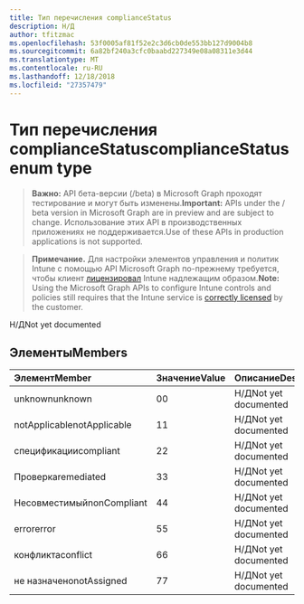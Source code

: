 ```yaml
---
title: Тип перечисления complianceStatus
description: Н/Д
author: tfitzmac
ms.openlocfilehash: 53f0005af81f52e2c3d6cb0de553bb127d9004b8
ms.sourcegitcommit: 6a82bf240a3cfc0baabd227349e08a08311e3d44
ms.translationtype: MT
ms.contentlocale: ru-RU
ms.lasthandoff: 12/18/2018
ms.locfileid: "27357479"
---
```

# <a name="compliancestatus-enum-type"></a><span data-ttu-id="f5bef-103">Тип перечисления complianceStatus</span><span class="sxs-lookup"><span data-stu-id="f5bef-103">complianceStatus enum type</span></span>

> <span data-ttu-id="f5bef-104">**Важно:** API бета-версии (/beta) в Microsoft Graph проходят тестирование и могут быть изменены.</span><span class="sxs-lookup"><span data-stu-id="f5bef-104">**Important:** APIs under the / beta version in Microsoft Graph are in preview and are subject to change.</span></span> <span data-ttu-id="f5bef-105">Использование этих API в производственных приложениях не поддерживается.</span><span class="sxs-lookup"><span data-stu-id="f5bef-105">Use of these APIs in production applications is not supported.</span></span>

> <span data-ttu-id="f5bef-106">**Примечание.** Для настройки элементов управления и политик Intune с помощью API Microsoft Graph по-прежнему требуется, чтобы клиент [лицензировал](https://go.microsoft.com/fwlink/?linkid=839381) Intune надлежащим образом.</span><span class="sxs-lookup"><span data-stu-id="f5bef-106">**Note:** Using the Microsoft Graph APIs to configure Intune controls and policies still requires that the Intune service is [correctly licensed](https://go.microsoft.com/fwlink/?linkid=839381) by the customer.</span></span>

<span data-ttu-id="f5bef-107">Н/Д</span><span class="sxs-lookup"><span data-stu-id="f5bef-107">Not yet documented</span></span>
## <a name="members"></a><span data-ttu-id="f5bef-108">Элементы</span><span class="sxs-lookup"><span data-stu-id="f5bef-108">Members</span></span>
|<span data-ttu-id="f5bef-109">Элемент</span><span class="sxs-lookup"><span data-stu-id="f5bef-109">Member</span></span>|<span data-ttu-id="f5bef-110">Значение</span><span class="sxs-lookup"><span data-stu-id="f5bef-110">Value</span></span>|<span data-ttu-id="f5bef-111">Описание</span><span class="sxs-lookup"><span data-stu-id="f5bef-111">Description</span></span>|
|:---|:---|:---|
|<span data-ttu-id="f5bef-112">unknown</span><span class="sxs-lookup"><span data-stu-id="f5bef-112">unknown</span></span>|<span data-ttu-id="f5bef-113">0</span><span class="sxs-lookup"><span data-stu-id="f5bef-113">0</span></span>|<span data-ttu-id="f5bef-114">Н/Д</span><span class="sxs-lookup"><span data-stu-id="f5bef-114">Not yet documented</span></span>|
|<span data-ttu-id="f5bef-115">notApplicable</span><span class="sxs-lookup"><span data-stu-id="f5bef-115">notApplicable</span></span>|<span data-ttu-id="f5bef-116">1</span><span class="sxs-lookup"><span data-stu-id="f5bef-116">1</span></span>|<span data-ttu-id="f5bef-117">Н/Д</span><span class="sxs-lookup"><span data-stu-id="f5bef-117">Not yet documented</span></span>|
|<span data-ttu-id="f5bef-118">спецификации</span><span class="sxs-lookup"><span data-stu-id="f5bef-118">compliant</span></span>|<span data-ttu-id="f5bef-119">2</span><span class="sxs-lookup"><span data-stu-id="f5bef-119">2</span></span>|<span data-ttu-id="f5bef-120">Н/Д</span><span class="sxs-lookup"><span data-stu-id="f5bef-120">Not yet documented</span></span>|
|<span data-ttu-id="f5bef-121">Проверка</span><span class="sxs-lookup"><span data-stu-id="f5bef-121">remediated</span></span>|<span data-ttu-id="f5bef-122">3</span><span class="sxs-lookup"><span data-stu-id="f5bef-122">3</span></span>|<span data-ttu-id="f5bef-123">Н/Д</span><span class="sxs-lookup"><span data-stu-id="f5bef-123">Not yet documented</span></span>|
|<span data-ttu-id="f5bef-124">Несовместимый</span><span class="sxs-lookup"><span data-stu-id="f5bef-124">nonCompliant</span></span>|<span data-ttu-id="f5bef-125">4</span><span class="sxs-lookup"><span data-stu-id="f5bef-125">4</span></span>|<span data-ttu-id="f5bef-126">Н/Д</span><span class="sxs-lookup"><span data-stu-id="f5bef-126">Not yet documented</span></span>|
|<span data-ttu-id="f5bef-127">error</span><span class="sxs-lookup"><span data-stu-id="f5bef-127">error</span></span>|<span data-ttu-id="f5bef-128">5</span><span class="sxs-lookup"><span data-stu-id="f5bef-128">5</span></span>|<span data-ttu-id="f5bef-129">Н/Д</span><span class="sxs-lookup"><span data-stu-id="f5bef-129">Not yet documented</span></span>|
|<span data-ttu-id="f5bef-130">конфликта</span><span class="sxs-lookup"><span data-stu-id="f5bef-130">conflict</span></span>|<span data-ttu-id="f5bef-131">6</span><span class="sxs-lookup"><span data-stu-id="f5bef-131">6</span></span>|<span data-ttu-id="f5bef-132">Н/Д</span><span class="sxs-lookup"><span data-stu-id="f5bef-132">Not yet documented</span></span>|
|<span data-ttu-id="f5bef-133">не назначено</span><span class="sxs-lookup"><span data-stu-id="f5bef-133">notAssigned</span></span>|<span data-ttu-id="f5bef-134">7</span><span class="sxs-lookup"><span data-stu-id="f5bef-134">7</span></span>|<span data-ttu-id="f5bef-135">Н/Д</span><span class="sxs-lookup"><span data-stu-id="f5bef-135">Not yet documented</span></span>|





